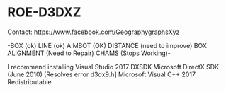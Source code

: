 # ROE-D3DXZ
Contact: https://www.facebook.com/GeographygraphsXyz

-BOX (ok) LINE (ok) AIMBOT (OK) DISTANCE (need to improve) BOX ALIGNMENT (Need to Repair) CHAMS (Stops Working)-

I recommend installing
Visual Studio 2017
DXSDK Microsoft DirectX SDK (June 2010) [Resolves error d3dx9.h]
Microsoft Visual C++ 2017 Redistributable
